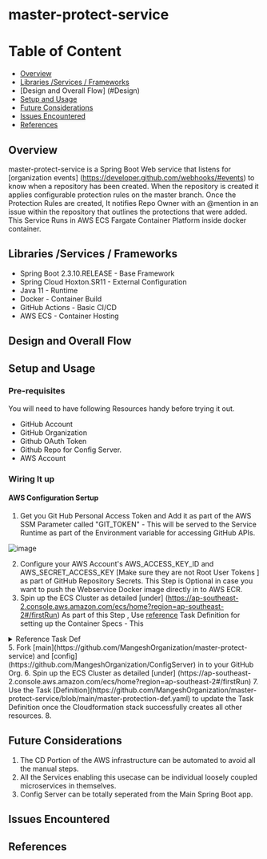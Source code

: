 # master-protect-service

# Table of Content
* [Overview](#Overview)
* [Libraries /Services / Frameworks](#Libraries)
* [Design and Overall Flow] (#Design)
* [Setup and Usage](#setup)
* [Future Considerations](#future)
* [Issues Encountered](#issues)
* [References](References)



## <a name="Overview"/> Overview

master-protect-service is a Spring Boot Web service that listens for [organization events] (https://developer.github.com/webhooks/#events) to know when a repository has been created. 
When the repository is created it applies configurable protection rules on the master branch. 
Once the Protection Rules are created, It notifies Repo Owner with an @mention in an issue within the repository that outlines the protections that were added.
This Service Runs in AWS ECS Fargate Container Platform inside docker container.

## <a name="Libraries"/> Libraries /Services / Frameworks
* Spring Boot 2.3.10.RELEASE - Base Framework
* Spring Cloud Hoxton.SR11 - External Configuration
* Java 11 - Runtime
* Docker - Container Build
* GitHub Actions - Basic CI/CD 
* AWS ECS - Container Hosting

## <a name="Design"/> Design and Overall Flow

## <a name="setup"/> Setup and Usage

### Pre-requisites
You will need to have following  Resources handy before trying it out.
 * GitHub Account
 * GitHub Organization
 * Github OAuth Token
 * Github Repo for Config Server.
 * AWS Account
 
### Wiring It up 
#### AWS Configuration Sertup
1. Get you Git Hub Personal Access Token and Add it as part of the AWS SSM Parameter called "GIT_TOKEN" - This will be served to the Service Runtime as part of the Environment variable for accessing GitHub APIs.

![image](https://user-images.githubusercontent.com/2278604/116749112-cc2d8c80-aa43-11eb-8b42-a11430730661.png)

2. Configure your AWS Account's AWS_ACCESS_KEY_ID and AWS_SECRET_ACCESS_KEY [Make sure they are not Root User Tokens ] as part of GitHub Repository Secrets. This Step is Optional in case you want to push the Webservice Docker image directly in to AWS ECR.
3. Spin up the ECS Cluster as detailed [under] (https://ap-southeast-2.console.aws.amazon.com/ecs/home?region=ap-southeast-2#/firstRun)
   As part of this Step , Use [reference](https://github.com/MangeshOrganization/master-protect-service/blob/main/master-protection-def.yaml) Task Definition for setting up the Container Specs - This 

<details>
  <summary>Reference Task Def</summary>
  
  ```yaml
    {
  "ipcMode": null,
  "executionRoleArn": "arn:aws:iam::<YOUR AWS ACCOUNT ID>:role/ecsTaskExecutionRole",
  "containerDefinitions": [
    {
      "dnsSearchDomains": null,
      "environmentFiles": null,
      "logConfiguration": {
        "logDriver": "awslogs",
        "secretOptions": null,
        "options": {
          "awslogs-group": "/ecs/master-protect-service",
          "awslogs-region": "ap-southeast-2",
          "awslogs-stream-prefix": "ecs"
        }
      },
      "entryPoint": null,
      "portMappings": [
        {
          "hostPort": 8080, --> This is important 
          "protocol": "tcp",
          "containerPort": 8080 --> This is important 
        }
      ],
      "command": null,
      "linuxParameters": null,
      "cpu": 256,
      "environment": [],
      "resourceRequirements": null,
      "ulimits": null,
      "dnsServers": null,
      "mountPoints": [],
      "workingDirectory": null,
      "secrets": [
        {
          "valueFrom": "arn:aws:ssm:ap-southeast-2:<YOUR AWS ACCOUNT ID>:parameter/GIT_TOKEN",
          "name": "GIT_TOKEN"
        }
      ],
      "dockerSecurityOptions": null,
      "memory": 512,
      "memoryReservation": null,
      "volumesFrom": [],
      "stopTimeout": null,
      "image": "<YOUR AWS ACCOUNT ID>.dkr.ecr.ap-southeast-2.amazonaws.com/my-ecr-repo/master-protect-service:latest",
      "startTimeout": null,
      "firelensConfiguration": null,
      "dependsOn": null,
      "disableNetworking": null,
      "interactive": null,
      "healthCheck": {
        "retries": 10,
        "command": [
          "CMD-SHELL",
          "curl -f http://localhost:8080/actuator/health || exit 1"
        ],
        "timeout": 5,
        "interval": 60,
        "startPeriod": null
      },
      "essential": true,
      "links": null,
      "hostname": null,
      "extraHosts": null,
      "pseudoTerminal": null,
      "user": null,
      "readonlyRootFilesystem": null,
      "dockerLabels": null,
      "systemControls": null,
      "privileged": null,
      "name": "master-protect-container"
    }
  ],
  "placementConstraints": [],
  "memory": "512",
  "taskRoleArn": "arn:aws:iam::<YOUR AWS ACCOUNT ID>:role/ecsTaskExecutionRole",
  "compatibilities": [
    "EC2",
    "FARGATE"
  ],
  "taskDefinitionArn": "arn:aws:ecs:ap-southeast-2:<YOUR AWS ACCOUNT ID>:task-definition/master-protect-service:1",
  "family": "master-protect-service",
  "requiresAttributes": [
    {
      "targetId": null,
      "targetType": null,
      "value": null,
      "name": "com.amazonaws.ecs.capability.logging-driver.awslogs"
    },
    {
      "targetId": null,
      "targetType": null,
      "value": null,
      "name": "com.amazonaws.ecs.capability.docker-remote-api.1.24"
    },
    {
      "targetId": null,
      "targetType": null,
      "value": null,
      "name": "ecs.capability.execution-role-awslogs"
    },
    {
      "targetId": null,
      "targetType": null,
      "value": null,
      "name": "com.amazonaws.ecs.capability.ecr-auth"
    },
    {
      "targetId": null,
      "targetType": null,
      "value": null,
      "name": "com.amazonaws.ecs.capability.docker-remote-api.1.19"
    },
    {
      "targetId": null,
      "targetType": null,
      "value": null,
      "name": "com.amazonaws.ecs.capability.task-iam-role"
    },
    {
      "targetId": null,
      "targetType": null,
      "value": null,
      "name": "ecs.capability.container-health-check"
    },
    {
      "targetId": null,
      "targetType": null,
      "value": null,
      "name": "ecs.capability.execution-role-ecr-pull"
    },
    {
      "targetId": null,
      "targetType": null,
      "value": null,
      "name": "ecs.capability.secrets.ssm.environment-variables"
    },
    {
      "targetId": null,
      "targetType": null,
      "value": null,
      "name": "com.amazonaws.ecs.capability.docker-remote-api.1.18"
    },
    {
      "targetId": null,
      "targetType": null,
      "value": null,
      "name": "ecs.capability.task-eni"
    }
  ],
  "pidMode": null,
  "requiresCompatibilities": [
    "FARGATE"
  ],
  "networkMode": "awsvpc",
  "cpu": "256",
  "revision": 2,
  "status": "ACTIVE",
  "inferenceAccelerators": null,
  "proxyConfiguration": null,
  "volumes": []
}
  ```
</details>
5. Fork [main](https://github.com/MangeshOrganization/master-protect-service) and [config](https://github.com/MangeshOrganization/ConfigServer) in to your GitHub Org.
6. Spin up the ECS Cluster as detailed [under] (https://ap-southeast-2.console.aws.amazon.com/ecs/home?region=ap-southeast-2#/firstRun)
7. Use the Task [Definition](https://github.com/MangeshOrganization/master-protect-service/blob/main/master-protection-def.yaml) to update the Task Definition once the Cloudformation stack successfully creates all other resources. 
8. 


## <a name="future"/> Future Considerations
1. The CD Portion of the AWS infrastructure can be automated to avoid all the manual steps.
2. All the Services enabling this usecase can be individual loosely coupled microservices in themselves.
3. Config Server can be totally seperated from the Main Spring Boot app.


## <a name="issues"/> Issues Encountered

## <a name="References"/> References
